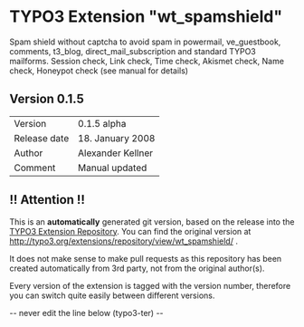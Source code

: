# TYPO3 Extension "wt_spamshield"
Spam shield without captcha to avoid spam in powermail, ve_guestbook, comments, t3_blog, direct_mail_subscription and standard TYPO3 mailforms. Session check, Link check, Time check, Akismet check, Name check, Honeypot check (see manual for details)

## Version 0.1.5




<table>
	<tr><td>Version</td><td>0.1.5 alpha</td></tr>
	<tr><td>Release date</td><td>18. January 2008</td></tr>
	<tr><td>Author</td><td>Alexander Kellner</td></tr>
	<tr><td>Comment</td><td>Manual updated</td></tr>
</table>

## !! Attention !!
This is an **automatically** generated git version, based on the release into the [TYPO3 Extension Repository](http://www.typo3.org/extensions/).
You can find the original version at http://typo3.org/extensions/repository/view/wt_spamshield/ .

It does not make sense to make pull requests as this repository has been created automatically from 3rd party, not from the original author(s).

Every version of the extension is tagged with the version number, therefore you can switch quite easily between different versions.


-- never edit the line below (typo3-ter) --
